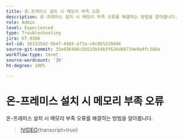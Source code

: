```yaml
---
title: 온-프레미스 설치 시 메모리 부족 오류
description: 온-프레미스 설치 시 메모리 부족 오류를 해결하는 방법을 알아봅니다.
role: Admin
level: Experienced
type: Troubleshooting
jira: KT-8386
exl-id: 36332542-5647-4485-a73a-c0c8b5229494
source-git-commit: 35e036486c5b533b54b3f626d88734e9a9fc3b8a
workflow-type: tm+mt
source-wordcount: '36'
ht-degree: 100%

---
```


# 온-프레미스 설치 시 메모리 부족 오류

온-프레미스 설치 시 메모리 부족 오류를 해결하는 방법을 알아봅니다.

>[!VIDEO](https://video.tv.adobe.com/v/335891?quality=12&learn=on){transcript=true}
